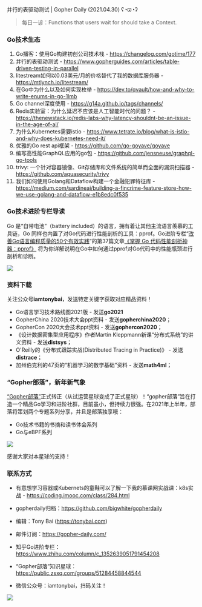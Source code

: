 并行的表驱动测试 | Gopher Daily (2021.04.30) ʕ◔ϖ◔ʔ

>每日一谚：Functions that users wait for should take a Context.

### Go技术生态

1. Go播客：使用Go构建初创公司技术栈 - https://changelog.com/gotime/177
2. 并行的表驱动测试 - https://www.gopherguides.com/articles/table-driven-testing-in-parallel
3. litestream如何以0.03美元/月的价格替代了我的数据库服务器 - https://mtlynch.io/litestream/
4. 在Go中为什么以及如何实现枚举 - https://dev.to/qvault/how-and-why-to-write-enums-in-go-1lmb
5. Go channel深度使用 - https://g14a.github.io/tags/channels/
6. Redis实验室：为什么延迟不应该是人工智能时代的问题？ - https://thenewstack.io/redis-labs-why-latency-shouldnt-be-an-issue-in-the-age-of-ai/
7. 为什么Kubernetes需要istio - https://www.tetrate.io/blog/what-is-istio-and-why-does-kubernetes-need-it/
8. 优雅的Go rest api框架 - https://github.com/go-goyave/goyave
9. 编写高性能GraphQL应用的go包 - https://github.com/jensneuse/graphql-go-tools
10. trivy: 一个针对容器镜像、Git存储库和文件系统的简单而全面的漏洞扫描器 - https://github.com/aquasecurity/trivy
11. 我们如何使用Golang和Dataflow构建一个金融犯罪特征库 - https://medium.com/sardineai/building-a-fincrime-feature-store-how-we-use-golang-and-dataflow-e1b8edc0f535

### Go技术进阶专栏导读

Go 是“自带电池”（battery included）的语言，拥有着让其他主流语言羡慕的工具链，Go 同样也内置了对Go代码进行性能剖析的工具：pprof。Go进阶专栏“[改善Go语⾔编程质量的50个有效实践](https://mp.weixin.qq.com/s/RThCEQOdytQxwrMP7XRTRw)”的第37篇文章[《掌握 Go 代码性能剖析神器：pprof》](https://www.imooc.com/read/87/article/2440) 将为你详解说明在Go中如何通过pprof对Go代码中的性能瓶颈进行剖析和诊断。

![](http://image.tonybai.com/img/202011/go-column-pgo-with-qr-and-text.png)


### 资料下载

关注公众号**iamtonybai**，发送特定关键字获取对应精品资料！

* Go语言学习技术路线图2021版 - 发送**go2021**
* GopherChina 2020技术大会ppt资料 - 发送**gopherchina2020**；
* GopherCon 2020大会技术ppt资料 - 发送**gophercon2020**；
* 《设计数据密集型应用程序》作者Martin Kleppmann新课“分布式系统”的讲义资料 - 发送**distsys**；
* O'Reilly的《分布式跟踪实战(Distributed Tracing in Practice)》 - 发送**distrace**；
* 加州伯克利的47页的“机器学习的数学基础”资料 - 发送**math4ml**；

### “Gopher部落”，新年新气象

[“Gopher部落”](https://mp.weixin.qq.com/s/jUqAL7hf2GmMun64BJufEA)正式转正（从试运营星球变成了正式星球）！“gopher部落”旨在打造一个精品Go学习和进阶社群，目前虽小，但持续力很强。在2021年上半年，部落将策划两个专题系列分享，并且是部落独享哦：

* Go技术书籍的书摘和读书体会系列
* Go与eBPF系列

![](http://image.tonybai.com/img/202103/gopher-tribe-zsxq-card.png)

感谢大家对本星球的支持！

### 联系方式

* 有意想学习容器或Kubernets的童鞋可以了解一下我的慕课网实战课：k8s实战 - https://coding.imooc.com/class/284.html
* gopherdaily归档：https://github.com/bigwhite/gopherdaily

* 编辑：Tony Bai (https://tonybai.com)
* 邮件订阅：https://gopher-daily.com/
* 知乎Go进阶专栏：https://www.zhihu.com/column/c_1352639051791454208
* “Gopher部落”知识星球：https://public.zsxq.com/groups/51284458844544
* 微信公众号：iamtonybai，扫码关注！

![](http://image.tonybai.com/img/202011/qrcode_for_iamtonybai.jpg)
